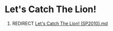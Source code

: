 Let's Catch The Lion!
=====================

1.  REDIRECT [Let's Catch The Lion! (SP2010).md](Let's_Catch_The_Lion!_(SP2010).md "wikilink")

